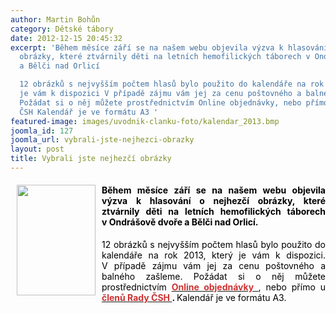 ```yaml
---
author: Martin Bohůn
category: Dětské tábory
date: 2012-12-15 20:45:32
excerpt: 'Během měsíce září se na našem webu objevila výzva k hlasování o nejhezčí
  obrázky, které ztvárnily děti na letních hemofilických táborech v Ondrášově dvoře
  a Bělči nad Orlicí

  12 obrázků s nejvyšším počtem hlasů bylo použito do kalendáře na rok 2013, který
  je vám k dispozici V případě zájmu vám jej za cenu poštovného a balného zašleme
  Požádat si o něj můžete prostřednictvím Online objednávky, nebo přímo u členů Rady
  ČSH Kalendář je ve formátu A3 '
featured-image: images/uvodnik-clanku-foto/kalendar_2013.bmp
joomla_id: 127
joomla_url: vybrali-jste-nejhezci-obrazky
layout: post
title: Vybrali jste nejhezčí obrázky
---
```


<h4 style="text-align: justify;">
 <img border="0" height="177" src="{{ site.baseurl }}/images/uvodnik-clanku-foto/kalendar_2013.bmp" style="margin-left: 10px; margin-right: 10px; float: left;" width="126"/>
 <span style="color: #000000;">
  Během měsíce září se na našem webu objevila výzva k hlasování o nejhezčí obrázky, které ztvárnily děti na letních hemofilických táborech v Ondrášově dvoře a Bělči nad Orlicí.
 </span>
</h4>
<p style="text-align: justify;">
 <span style="color: #000000;">
  12 obrázků s nejvyšším počtem hlasů bylo použito do kalendáře na rok 2013, který je vám k dispozici. V případě zájmu vám jej za cenu poštovného a balného zašleme. Požádat si o něj můžete prostřednictvím
 </span>
 <a href="index.php/cs/?option=com_chronoforms&amp;chronoform=Objednavka-kalendar" target="_blank" title="Objednávka kalendáře">
  <strong>
   <span style="color: #cc3333;">
    <span style="color: #cc3333;">
     Online objednávky
    </span>
   </span>
  </strong>
 </a>
 <span style="color: #000000;">
  ,
 </span>
 <span style="color: #000000;">
  nebo přímo u
  <strong>
   <span style="color: #cc3333;">
    <a href="index.php/cs/accordion-a/rada-csh" target="_blank" title="Rada ČSH">
     <span style="color: #cc3333;">
      členů Rady ČSH
     </span>
    </a>
   </span>
   .
  </strong>
  Kalendář je ve formátu A3.
 </span>
 <strong>
  <br/>
 </strong>
</p>